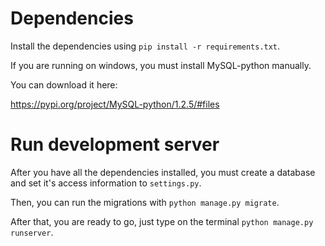 # Dependencies

Install the dependencies using `pip install -r requirements.txt`.


If you are running on windows, you must install MySQL-python manually.

You can download it here:

https://pypi.org/project/MySQL-python/1.2.5/#files

# Run development server

After you have all the dependencies installed, you must create a database and set it's access information to `settings.py`.

Then, you can run the migrations with `python manage.py migrate`.

After that, you are ready to go, just type on the terminal `python manage.py runserver`.
